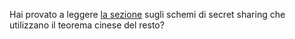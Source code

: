 Hai provato a leggere [la sezione](https://en.wikipedia.org/wiki/Secret_sharing_using_the_Chinese_remainder_theorem) sugli schemi di secret sharing che utilizzano il teorema cinese del resto?